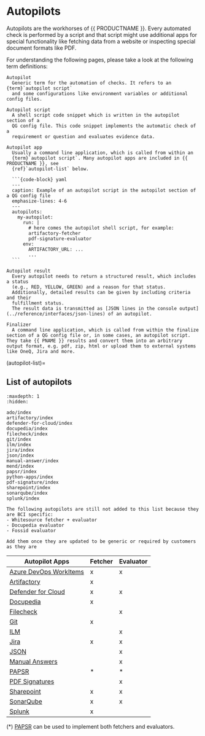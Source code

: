 # Autopilots

Autopilots are the workhorses of {{ PRODUCTNAME }}. Every automated check is performed
by a script and that script might use additional apps for special functionality
like fetching data from a website or inspecting special document formats like PDF.

For understanding the following pages, please take a look at the following term definitions:

````{glossary}
Autopilot
  Generic term for the automation of checks. It refers to an {term}`autopilot script`
  and some configurations like environment variables or additional config files.

Autopilot script
  A shell script code snippet which is written in the autopilot section of a
  QG config file. This code snippet implements the automatic check of a
  requirement or question and evaluates evidence data.

Autopilot app
  Usually a command line application, which is called from within an
  {term}`autopilot script`. Many autopilot apps are included in {{ PRODUCTNAME }}, see
  {ref}`autopilot-list` below.

  ```{code-block} yaml
  ---
  caption: Example of an autopilot script in the autopilot section of a QG config file
  emphasize-lines: 4-6
  ---
  autopilots:
    my-autopilot:
      run: |
        # here comes the autopilot shell script, for example:
        artifactory-fetcher
        pdf-signature-evaluator
      env:
        ARTIFACTORY_URL: ...
        ...
  ```

Autopilot result
  Every autopilot needs to return a structured result, which includes a status
  (e.g., RED, YELLOW, GREEN) and a reason for that status.
  Additionally, detailed results can be given by including criteria and their
  fulfillment status.
  The result data is transmitted as [JSON lines in the console output](../reference/interfaces/json-lines) of an autopilot.

Finalizer
  A command line application, which is called from within the finalize section of a QG config file or, in some cases, an autopilot script. They take {{ PNAME }} results and convert them into an arbitrary output format, e.g. pdf, zip, html or upload them to external systems like OneQ, Jira and more.
````

(autopilot-list)=

## List of autopilots

```{toctree}
:maxdepth: 1
:hidden:

ado/index
artifactory/index
defender-for-cloud/index
docupedia/index
filecheck/index
git/index
ilm/index
jira/index
json/index
manual-answer/index
mend/index
papsr/index
python-apps/index
pdf-signature/index
sharepoint/index
sonarqube/index
splunk/index
```

```{todo}
The following autopilots are still not added to this list because they are BCI specific:
- Whitesource fetcher + evaluator
- Docupedia evaluator
- Fossid evaluator

Add them once they are updated to be generic or required by customers as they are
```

| Autopilot Apps                                 | Fetcher | Evaluator |
| ---------------------------------------------- | ------- | --------- |
| [Azure DevOps WorkItems](ado/index)            | x       | x         |
| [Artifactory](artifactory/index)               | x       |           |
| [Defender for Cloud](defender-for-cloud/index) | x       | x         |
| [Docupedia](docupedia/index)                   | x       |           |
| [Filecheck](filecheck/index)                   |         | x         |
| [Git](git/index)                               | x       |           |
| [ILM](ilm/index)                               |         | x         |
| [Jira](jira/index)                             | x       | x         |
| [JSON](json/index)                             |         | x         |
| [Manual Answers](manual-answer/index)          |         | x         |
| [PAPSR](papsr/index)                           | *       | *         |
| [PDF Signatures](pdf-signature/index)          |         | x         |
| [Sharepoint](sharepoint/index)                 | x       | x         |
| [SonarQube](sonarqube/index)                   | x       | x         |
| [Splunk](splunk/index)                         | x       |           |

(*) [PAPSR](papsr/index) can be used to implement both fetchers and evaluators.
